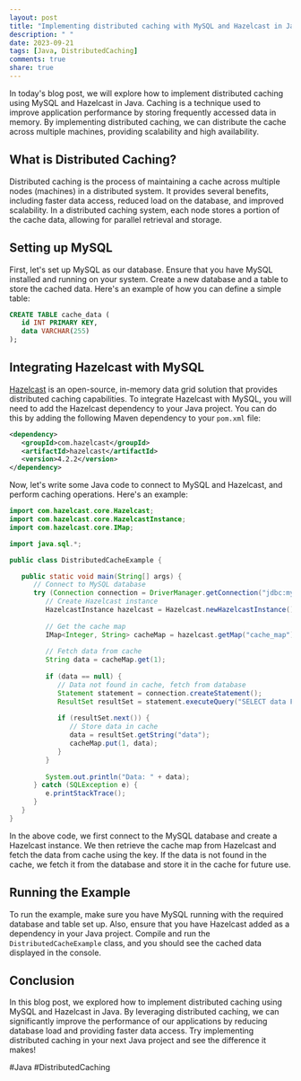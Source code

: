 ```yaml
---
layout: post
title: "Implementing distributed caching with MySQL and Hazelcast in Java"
description: " "
date: 2023-09-21
tags: [Java, DistributedCaching]
comments: true
share: true
---
```


In today's blog post, we will explore how to implement distributed caching using MySQL and Hazelcast in Java. Caching is a technique used to improve application performance by storing frequently accessed data in memory. By implementing distributed caching, we can distribute the cache across multiple machines, providing scalability and high availability.

## What is Distributed Caching?

Distributed caching is the process of maintaining a cache across multiple nodes (machines) in a distributed system. It provides several benefits, including faster data access, reduced load on the database, and improved scalability. In a distributed caching system, each node stores a portion of the cache data, allowing for parallel retrieval and storage.

## Setting up MySQL

First, let's set up MySQL as our database. Ensure that you have MySQL installed and running on your system. Create a new database and a table to store the cached data. Here's an example of how you can define a simple table:

```sql
CREATE TABLE cache_data (
   id INT PRIMARY KEY,
   data VARCHAR(255)
);
```

## Integrating Hazelcast with MySQL

[Hazelcast](https://hazelcast.com/) is an open-source, in-memory data grid solution that provides distributed caching capabilities. To integrate Hazelcast with MySQL, you will need to add the Hazelcast dependency to your Java project. You can do this by adding the following Maven dependency to your `pom.xml` file:

```xml
<dependency>
   <groupId>com.hazelcast</groupId>
   <artifactId>hazelcast</artifactId>
   <version>4.2.2</version>
</dependency>
```

Now, let's write some Java code to connect to MySQL and Hazelcast, and perform caching operations. Here's an example:

```java
import com.hazelcast.core.Hazelcast;
import com.hazelcast.core.HazelcastInstance;
import com.hazelcast.core.IMap;

import java.sql.*;

public class DistributedCacheExample {

   public static void main(String[] args) {
      // Connect to MySQL database
      try (Connection connection = DriverManager.getConnection("jdbc:mysql://localhost:3306/mydatabase", "username", "password")) {
         // Create Hazelcast instance
         HazelcastInstance hazelcast = Hazelcast.newHazelcastInstance();
         
         // Get the cache map
         IMap<Integer, String> cacheMap = hazelcast.getMap("cache_map");
         
         // Fetch data from cache
         String data = cacheMap.get(1);
         
         if (data == null) {
            // Data not found in cache, fetch from database
            Statement statement = connection.createStatement();
            ResultSet resultSet = statement.executeQuery("SELECT data FROM cache_data WHERE id = 1");
            
            if (resultSet.next()) {
               // Store data in cache
               data = resultSet.getString("data");
               cacheMap.put(1, data);
            }
         }
         
         System.out.println("Data: " + data);
      } catch (SQLException e) {
         e.printStackTrace();
      }
   }
}
```

In the above code, we first connect to the MySQL database and create a Hazelcast instance. We then retrieve the cache map from Hazelcast and fetch the data from cache using the key. If the data is not found in the cache, we fetch it from the database and store it in the cache for future use.

## Running the Example

To run the example, make sure you have MySQL running with the required database and table set up. Also, ensure that you have Hazelcast added as a dependency in your Java project. Compile and run the `DistributedCacheExample` class, and you should see the cached data displayed in the console.

## Conclusion

In this blog post, we explored how to implement distributed caching using MySQL and Hazelcast in Java. By leveraging distributed caching, we can significantly improve the performance of our applications by reducing database load and providing faster data access. Try implementing distributed caching in your next Java project and see the difference it makes!

\#Java #DistributedCaching